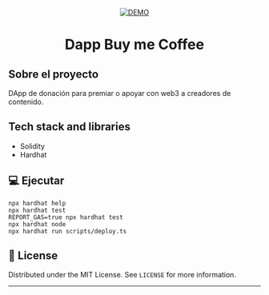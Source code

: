 

<a href="https://disrup3.com"  align="center">

![DEMO](https://i.imgur.com/OORoptl.jpg,fit=cover,dpr=2,quality=85,width=120,height=120/avatars/by/6857ff78-5a01-4a04-bf7d-040d4f7f9c71)

</a>



<p align="center">
  <h1 align="center">Dapp Buy me Coffee</h1>
</p>

## Sobre el proyecto

DApp de donación para premiar o apoyar con web3 a creadores de contenido.

## Tech stack and libraries
- Solidity
- Hardhat

## 💻 Ejecutar

```shell
npx hardhat help
npx hardhat test
REPORT_GAS=true npx hardhat test
npx hardhat node
npx hardhat run scripts/deploy.ts
```

## 📝 License

Distributed under the MIT License. See `LICENSE` for more information.

---

<br />
